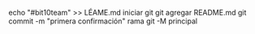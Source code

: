 echo "#bit10team" >> LÉAME.md
iniciar git
git agregar README.md
git commit -m "primera confirmación"
rama git -M principal
